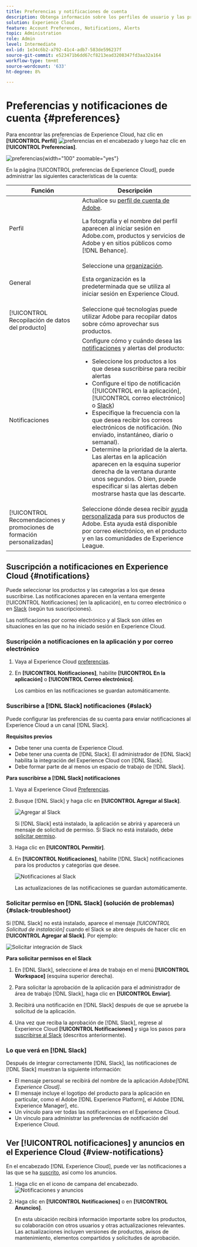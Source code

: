 ```yaml
---
title: Preferencias y notificaciones de cuenta
description: Obtenga información sobre los perfiles de usuario y las preferencias de cuenta en Experience Cloud. Suscríbase a las notificaciones de productos para correo electrónico y  [!DNL Slack], y configure alertas de productos.
solution: Experience Cloud
feature: Account Preferences, Notifications, Alerts
topic: Administration
role: Admin
level: Intermediate
exl-id: 1e34c6b2-a792-41c4-adb7-583de596237f
source-git-commit: e523471b6dd67cf8213ead3208347fd3aa32a164
workflow-type: tm+mt
source-wordcount: '633'
ht-degree: 8%

---
```


# Preferencias y notificaciones de cuenta {#preferences}

Para encontrar las preferencias de Experience Cloud, haz clic en **[!UICONTROL Perfil]** ![preferencias](../assets/preferences-icon-sm.png) en el encabezado y luego haz clic en **[!UICONTROL Preferencias]**.

![preferencias](../assets/preferences-navigation.png){width="100" zoomable="yes"}

En la página [!UICONTROL preferencias de Experience Cloud], puede administrar las siguientes características de la cuenta:

| Función | Descripción |
|--- |--- |
| Perfil | Actualice su [perfil de cuenta de Adobe](https://account.adobe.com/profile). <p>La fotografía y el nombre del perfil aparecen al iniciar sesión en Adobe.com, productos y servicios de Adobe y en sitios públicos como [!DNL Behance]. |
| General | Seleccione una [organización](../administration/organizations.md).<p>Esta organización es la predeterminada que se utiliza al iniciar sesión en Experience Cloud. |
| [!UICONTROL Recopilación de datos del producto] | Seleccione qué tecnologías puede utilizar Adobe para recopilar datos sobre cómo aprovechar sus productos. |
| Notificaciones | Configure cómo y cuándo desea las [notificaciones](#subscribe-to-notifications-in-experience-cloud) y alertas del producto: <ul><li>Seleccione los productos a los que desea suscribirse para recibir alertas</li><li>Configure el tipo de notificación ([!UICONTROL en la aplicación], [!UICONTROL correo electrónico] o [Slack](#slack-notifications))</li><li>Especifique la frecuencia con la que desea recibir los correos electrónicos de notificación. (No enviado, instantáneo, diario o semanal).</li><li>Determine la prioridad de la alerta. Las alertas en la aplicación aparecen en la esquina superior derecha de la ventana durante unos segundos. O bien, puede especificar si las alertas deben mostrarse hasta que las descarte.</li></ul> |
| [!UICONTROL Recomendaciones y promociones de formación personalizadas] | Seleccione dónde desea recibir [ayuda personalizada](personalized-learning.md) para sus productos de Adobe. Esta ayuda está disponible por correo electrónico, en el producto y en las comunidades de Experience League. |

## Suscripción a notificaciones en Experience Cloud {#notifications}

Puede seleccionar los productos y las categorías a los que desea suscribirse. Las notificaciones aparecen en la ventana emergente [!UICONTROL Notificaciones] (en la aplicación), en tu correo electrónico o en [Slack](#slack-notifications) (según tus suscripciones).

Las notificaciones por correo electrónico y al Slack son útiles en situaciones en las que no ha iniciado sesión en Experience Cloud.

### Suscripción a notificaciones en la aplicación y por correo electrónico

1. Vaya al Experience Cloud [preferencias](https://experience.adobe.com/preferences).

1. En **[!UICONTROL Notificaciones]**, habilite **[!UICONTROL En la aplicación]** o **[!UICONTROL Correo electrónico]**.

   Los cambios en las notificaciones se guardan automáticamente.

### Suscribirse a [!DNL Slack] notificaciones {#slack}

Puede configurar las preferencias de su cuenta para enviar notificaciones al Experience Cloud a un canal [!DNL Slack].

**Requisitos previos**

* Debe tener una cuenta de Experience Cloud.
* Debe tener una cuenta de [!DNL Slack]. El administrador de [!DNL Slack] habilita la integración del Experience Cloud con [!DNL Slack].
* Debe formar parte de al menos un espacio de trabajo de [!DNL Slack].

**Para suscribirse a [!DNL Slack] notificaciones**

1. Vaya al Experience Cloud [Preferencias](https://experience.adobe.com/preferences).

1. Busque [!DNL Slack] y haga clic en **[!UICONTROL Agregar al Slack]**.

   ![Agregar al Slack](../assets/add-to-slack.png)

   Si [!DNL Slack] está instalado, la aplicación se abrirá y aparecerá un mensaje de solicitud de permiso. Si Slack no está instalado, debe [solicitar permiso](#slack-troubleshoot).

1. Haga clic en **[!UICONTROL Permitir]**.

1. En **[!UICONTROL Notificaciones]**, habilite [!DNL Slack] notificaciones para los productos y categorías que desee.

   ![Notificaciones al Slack](../assets/slack.png)

   Las actualizaciones de las notificaciones se guardan automáticamente.

### Solicitar permiso en [!DNL Slack] (solución de problemas) {#slack-troubleshoot}

Si [!DNL Slack] no está instalado, aparece el mensaje _[!UICONTROL Solicitud de instalación]_ cuando el Slack se abre después de hacer clic en **[!UICONTROL Agregar al Slack]**. Por ejemplo:

![Solicitar integración de Slack](../assets/slack-workspace.png)

**Para solicitar permisos en el Slack**

1. En [!DNL Slack], seleccione el área de trabajo en el menú **[!UICONTROL Workspace]** (esquina superior derecha).

1. Para solicitar la aprobación de la aplicación para el administrador de área de trabajo [!DNL Slack], haga clic en **[!UICONTROL Enviar]**.

1. Recibirá una notificación en [!DNL Slack] después de que se apruebe la solicitud de la aplicación.

1. Una vez que reciba la aprobación de [!DNL Slack], regrese al Experience Cloud **[!UICONTROL Notificaciones]** y siga los pasos para [suscribirse al Slack](#slack-notifications) (descritos anteriormente).

### Lo que verá en [!DNL Slack]

Después de integrar correctamente [!DNL Slack], las notificaciones de [!DNL Slack] muestran la siguiente información:

* El mensaje personal se recibirá del nombre de la aplicación _Adobe[!DNL Experience Cloud]_.
* El mensaje incluye el logotipo del producto para la aplicación en particular, como el Adobe [!DNL Experience Platform], el Adobe [!DNL Experience Manager], etc.
* Un vínculo para ver todas las notificaciones en el Experience Cloud.
* Un vínculo para administrar las preferencias de notificación del Experience Cloud.

## Ver [!UICONTROL notificaciones] y anuncios en el Experience Cloud {#view-notifications}

En el encabezado [!DNL Experience Cloud], puede ver las notificaciones a las que se ha [suscrito](#notifications), así como los anuncios.

1. Haga clic en el icono de campana del encabezado. ![Notificaciones y anuncios](../assets/bell-icon.png)

1. Haga clic en **[!UICONTROL Notificaciones]** o en **[!UICONTROL Anuncios]**.

   En esta ubicación recibirá información importante sobre los productos, su colaboración con otros usuarios y otras actualizaciones relevantes. Las actualizaciones incluyen versiones de productos, avisos de mantenimiento, elementos compartidos y solicitudes de aprobación.
